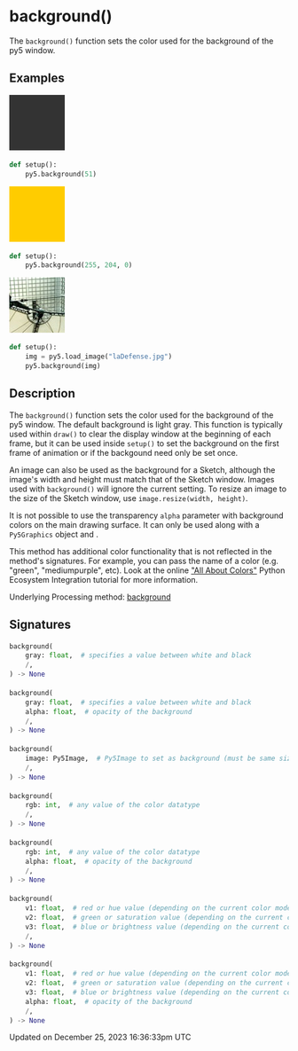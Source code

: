 # background()

The `background()` function sets the color used for the background of the py5 window.

## Examples

<div class="example-table">

<div class="example-row"><div class="example-cell-image">

![example picture for background()](/images/reference/Sketch_background_0.png)

</div><div class="example-cell-code">

```python
def setup():
    py5.background(51)
```

</div></div>

<div class="example-row"><div class="example-cell-image">

![example picture for background()](/images/reference/Sketch_background_1.png)

</div><div class="example-cell-code">

```python
def setup():
    py5.background(255, 204, 0)
```

</div></div>

<div class="example-row"><div class="example-cell-image">

![example picture for background()](/images/reference/Sketch_background_2.png)

</div><div class="example-cell-code">

```python
def setup():
    img = py5.load_image("laDefense.jpg")
    py5.background(img)
```

</div></div>

</div>

## Description

The `background()` function sets the color used for the background of the py5 window. The default background is light gray. This function is typically used within `draw()` to clear the display window at the beginning of each frame, but it can be used inside `setup()` to set the background on the first frame of animation or if the backgound need only be set once.

An image can also be used as the background for a Sketch, although the image's width and height must match that of the Sketch window. Images used with `background()` will ignore the current [](sketch_tint) setting. To resize an image to the size of the Sketch window, use `image.resize(width, height)`.

It is not possible to use the transparency `alpha` parameter with background colors on the main drawing surface. It can only be used along with a `Py5Graphics` object and [](sketch_create_graphics).

This method has additional color functionality that is not reflected in the method's signatures. For example, you can pass the name of a color (e.g. "green", "mediumpurple", etc). Look at the online ["All About Colors"](/integrations/colors) Python Ecosystem Integration tutorial for more information.

Underlying Processing method: [background](https://processing.org/reference/background_.html)

## Signatures

```python
background(
    gray: float,  # specifies a value between white and black
    /,
) -> None

background(
    gray: float,  # specifies a value between white and black
    alpha: float,  # opacity of the background
    /,
) -> None

background(
    image: Py5Image,  # Py5Image to set as background (must be same size as the Sketch window)
    /,
) -> None

background(
    rgb: int,  # any value of the color datatype
    /,
) -> None

background(
    rgb: int,  # any value of the color datatype
    alpha: float,  # opacity of the background
    /,
) -> None

background(
    v1: float,  # red or hue value (depending on the current color mode)
    v2: float,  # green or saturation value (depending on the current color mode)
    v3: float,  # blue or brightness value (depending on the current color mode)
    /,
) -> None

background(
    v1: float,  # red or hue value (depending on the current color mode)
    v2: float,  # green or saturation value (depending on the current color mode)
    v3: float,  # blue or brightness value (depending on the current color mode)
    alpha: float,  # opacity of the background
    /,
) -> None
```

Updated on December 25, 2023 16:36:33pm UTC
